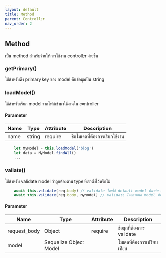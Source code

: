```yaml
---
layout: default
title: Method
parent: Controller
nav_order: 2
---
```

## Method

เป็น method สำหรับช่วยให้การใช้งาน controller ง่ายขึ้น

### getPrimary()

ใช้สำหรับดึง primary key ของ model คืนข้อมูลเป็น string

### loadModel()

ใช้สำหรับเรียก model จากไฟล์เข้ามาใช้งานใน controller

#### Parameter

| Name        | Type                   | Attribute | Description                                                                  |
|-------------|------------------------|-----------|------------------------------------------------------------------------------|
| name       | string                 | require   | ชื่อโมเดลที่ต้องการเรียกใช้งาน |

```js
    let MyModel = this.loadModel('blog') 
    let data = MyModel.findAll()
    ...
```

### valiate()

ใช้สำหรับ validate model ว่าถูกต้องตาม type ที่เราตั้งไว้หรือไม่

```js
    await this.validate(req.body) // validate โดยใช้ default model ที่มากับ controller
    await this.validate(req.body, MyModel) // validate โดยกำหนด model ที่ต้องการเอง
```

#### Parameter

| Name        | Type                   | Attribute | Description                                                                  |
|-------------|------------------------|-----------|------------------------------------------------------------------------------|
| request_body       | Object                 | require   | ข้อมูลที่ต้องการ validate |
| model       | Sequelize Object Model             |    | โมเดลที่ต้องการเปรียบเทียบ |
